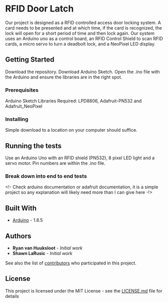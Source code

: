 # RFID Door Latch

Our project is designed as a RFID controlled access door locking system. A card needs to be presented and at which time, if the card is recognized, the lock will open for a short period of time and then lock again. Our system uses an Arduino uno as a control board, an RFID Control Shield to scan RFID cards, a micro servo to turn a deadbolt lock, and a NeoPixel LED display.

## Getting Started

Download the repository. Download Arduino Sketch. Open the .ino file with the Arduino and ensure the libraries are in the right spot.

### Prerequisites

Arduino Sketch
Libraries Required: LPD8806, Adafruit-PN532 and Adafruit_NeoPixel

### Installing

Simple download to a location on your computer should suffice.

## Running the tests

Use an Arduino Uno with an RFID shield (PN532), 8 pixel LED light and a servo motor. Pin numbers are within the .ino file.

### Break down into end to end tests
<!- Check arduino documentation or adafruit documentation, it is a simple project so any explanation will likely need more than I can give here -!>


## Built With

* [Arduino](https://www.arduino.cc/en/Main/Software) - 1.8.5

## Authors

* **Ryan van Huuksloot** - *Initial work*
* **Shawn LaRusic** - *Initial work*

See also the list of [contributors](https://github.com/RyanvanHuuksloot/RFID_Door_Latch/graphs/contributors) who participated in this project.

## License

This project is licensed under the MIT License - see the [LICENSE.md](LICENSE.md) file for details
